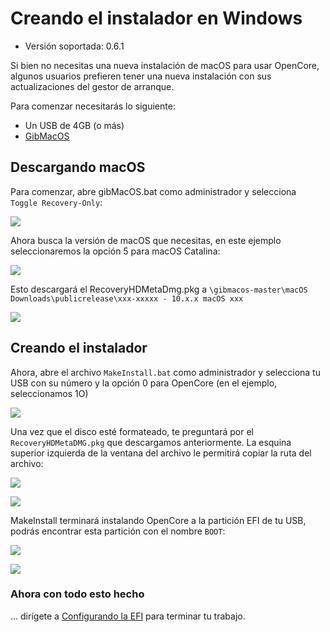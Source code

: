# Creando el instalador en Windows 

* Versión soportada: 0.6.1

Si bien no necesitas una nueva instalación de macOS para usar OpenCore, algunos usuarios prefieren tener una nueva instalación con sus actualizaciones del gestor de arranque.

Para comenzar necesitarás lo siguiente:

* Un USB de 4GB (o más)
* [GibMacOS](https://github.com/corpnewt/gibMacOS)

## Descargando macOS

Para comenzar, abre gibMacOS.bat como administrador y selecciona `Toggle Recovery-Only`:

![](../images/installer-guide/winblows-install-md/gib-default.png)

Ahora busca la versión de macOS que necesitas, en este ejemplo seleccionaremos la opción 5 para macOS Catalina:

![](../images/installer-guide/winblows-install-md/gib-recovery.png)

Esto descargará el RecoveryHDMetaDmg.pkg a `\gibmacos-master\macOS Downloads\publicrelease\xxx-xxxxx - 10.x.x macOS xxx`

![](../images/installer-guide/winblows-install-md/gib-done.png)

## Creando el instalador

Ahora, abre el archivo `MakeInstall.bat` como administrador y selecciona tu USB con su número y la opción 0 para OpenCore (en el ejemplo, seleccionamos 1O)

![](../images/installer-guide/winblows-install-md/make-install.png)

Una vez que el disco esté formateado, te preguntará por el `RecoveryHDMetaDMG.pkg` que descargamos anteriormente. La esquina superior izquierda de la ventana del archivo le permitirá copiar la ruta del archivo:

![](../images/installer-guide/winblows-install-md/make-install-location.png)

![](../images/installer-guide/winblows-install-md/recovery-location.png)

MakeInstall terminará instalando OpenCore a la partición EFI de tu USB, podrás encontrar esta partición con el nombre `BOOT`:

![](../images/installer-guide/winblows-install-md/make-install-done.png)

![](../images/installer-guide/winblows-install-md/EFI-base.png)

### Ahora con todo esto hecho

... dirígete a [Configurando la EFI](/installer-guide/opencore-efi.md) para terminar tu trabajo.
